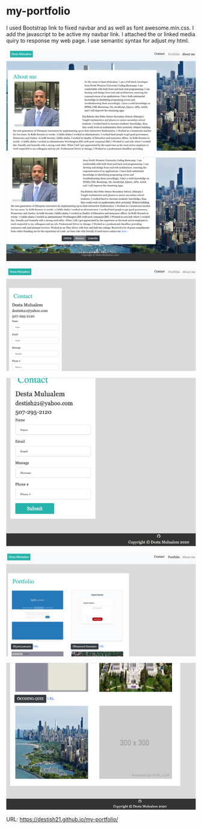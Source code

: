 # my-portfolio

I used Bootstrap link to fixed navbar and as well as font awesome.min.css.
I add the javascript to be active my navbar link.
I attached the or linked media quiry to response my web page.
I use semantic syntax for adjust my html.

![my-portfolio](assets/images/aboutme1.png)

![my-portfolio](assets/images/aboutme2.png)

![my-portfolio](assets/images/contact1.png)

![my-portfolio](assets/images/contact2.png)


![my-portfolio](assets/images/portfolio1.png)

![my-portfolio](assets/images/portfolio2.png)

URL:  https://destish21.github.io/my-portfolio/
